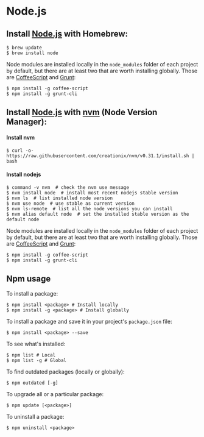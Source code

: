 # Node.js

## Install [Node.js](http://nodejs.org/) with Homebrew:

    $ brew update
    $ brew install node

Node modules are installed locally in the `node_modules` folder of each project by default, but there are at least two that are worth installing globally. Those are [CoffeeScript](http://coffeescript.org/) and [Grunt](http://gruntjs.com/):

    $ npm install -g coffee-script
    $ npm install -g grunt-cli


## Install [Node.js](http://nodejs.org/) with [nvm](https://github.com/creationix/nvm) (Node Version Manager):

#### Install nvm
    
    $ curl -o- https://raw.githubusercontent.com/creationix/nvm/v0.31.1/install.sh | bash

#### Install nodejs

    $ command -v nvm  # check the nvm use message
    $ nvm install node  # install most recent nodejs stable version
    $ nvm ls  # list installed node version
    $ nvm use node  # use stable as current version
    $ nvm ls-remote  # list all the node versions you can install
    $ nvm alias default node  # set the installed stable version as the default node 

Node modules are installed locally in the `node_modules` folder of each project by default, but there are at least two that are worth installing globally. Those are [CoffeeScript](http://coffeescript.org/) and [Grunt](http://gruntjs.com/):

    $ npm install -g coffee-script
    $ npm install -g grunt-cli

## Npm usage

To install a package:

    $ npm install <package> # Install locally
    $ npm install -g <package> # Install globally

To install a package and save it in your project's `package.json` file:

    $ npm install <package> --save

To see what's installed:

    $ npm list # Local
    $ npm list -g # Global

To find outdated packages (locally or globally):

    $ npm outdated [-g]

To upgrade all or a particular package:

    $ npm update [<package>]

To uninstall a package:

    $ npm uninstall <package>

